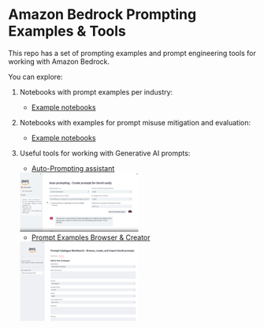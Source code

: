 # Amazon Bedrock Prompting Examples & Tools

This repo has a set of prompting examples and prompt engineering tools for working with Amazon Bedrock.

You can explore:

1. Notebooks with prompt examples per industry:
    * [Example notebooks](./notebooks/)

2. Notebooks with examples for prompt misuse mitigation and evaluation:
    * [Example notebooks](./notebooks/)

3. Useful tools for working with Generative AI prompts:
    * [Auto-Prompting assistant](./auto-prompting/)

    <img src="./auto-prompting/auto-prompting.png" width="50%">

    * [Prompt Examples Browser & Creator](./prompts-catalogue/)

    <img src="./prompts-catalogue/prompts-catalogue.png" width="50%">


